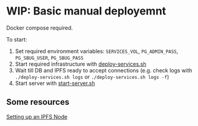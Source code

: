 # WIP: Basic manual deployemnt

Docker compose required.

To start:

1. Set required environment variables: `SERVICES_VOL`, `PG_ADMIN_PASS`, `PG_SBUG_USER`, `PG_SBUG_PASS`
2. Start required infrastructure with [deploy-services.sh](./deploy-services.sh)
3. Wait till DB and IPFS ready to accept connections (e.g. check logs with `./deploy-services.sh logs` or `./deploy-services.sh logs -f`)
4. Start server with [start-server.sh](./start-server.sh)

## Some resources

[Setting up an IPFS Node](https://willschenk.com/articles/2019/setting_up_an_ipfs_node/)